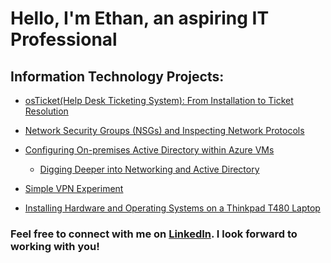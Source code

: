 <h1>Hello, I'm Ethan, an aspiring IT Professional</h1>

<h2>Information Technology Projects:</h2>

- [osTicket(Help Desk Ticketing System): From Installation to Ticket Resolution](https://github.com/ethanblomquist/osticket)

- [Network Security Groups (NSGs) and Inspecting Network Protocols](https://github.com/ethanblomquist/azure-network-protocols)

- [Configuring On-premises Active Directory within Azure VMs](https://github.com/ethanblomquist/configure-ad)
  - [Digging Deeper into Networking and Active Directory](https://github.com/ethanblomquist/AD-DNS )

-  [Simple VPN Experiment](https://github.com/ethanblomquist/azure-vpn)

-  [Installing Hardware and Operating Systems on a Thinkpad T480 Laptop](https://github.com/ethanblomquist/thinkpad-upgrades)



<h3>Feel free to connect with me on <a href="https://linkedin.com/in/ethan-blomquist">LinkedIn</a>. I look forward to working with you!<h3> 
